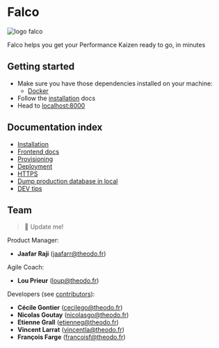 # Falco

![logo falco](https://user-images.githubusercontent.com/2587348/51670042-0f2b6a80-1fc6-11e9-8080-c3195853ba62.png)

Falco helps you get your Performance Kaizen ready to go, in minutes

## Getting started

- Make sure you have those dependencies installed on your machine:
  - [Docker](https://www.docker.com/community-edition)
- Follow the [installation](./docs/installation.md) docs
- Head to [localhost:8000](http://localhost:8000)

## Documentation index

- [Installation](./docs/installation.md)
- [Frontend docs](./frontend/README.md)
- [Provisioning](./docs/provisioning.md)
- [Deployment](./docs/deployment.md)
- [HTTPS](./docs/https.md)
- [Dump production database in local](./docs/database_dump.md)
- [DEV tips](./docs/development_tips.md)

## Team

> 🚧 Update me!

Product Manager:

- **Jaafar Raji** (jaafarr@theodo.fr)

Agile Coach:

- **Lou Prieur** (loup@theodo.fr)

Developers (see [contributors](../../graphs/contributors)):

- **Cécile Gontier** (cecilego@theodo.fr)
- **Nicolas Goutay** (nicolasgo@theodo.fr)
- **Etienne Grall** (etienneg@theodo.fr)
- **Vincent Larrat** (vincentla@theodo.fr)
- **François Farge** (francoisf@theodo.fr)
